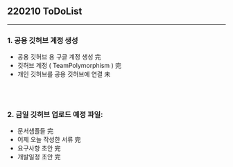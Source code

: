 ## 220210 ToDoList
- - -

### 1. 공용 깃허브 계정 생성
- 공용 깃허브 용 구글 계정 생성 	完
- 깃허브 계정 ( TeamPolymorphism )  完
- 개인 깃허브를 공용 깃허브에 연결    未

</br></br>

### 2. 금일 깃허브 업로드 예정 파일:
- 문서샘플들			完
- 어제 오늘 작성한 서류		完
- 요구사항 초안			完
- 개발일정 초안			完
